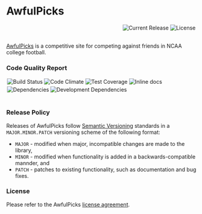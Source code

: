 # AwfulPicks

<div>
<a href="http://opensource.org/licenses/gpl-3.0" target="_blank"><img src="http://img.shields.io/badge/license-GPL_3.0-blue.svg?style=flat" alt="License" align="right" hspace="2" /></a>
<a href="https://github.com/andrewvaughan/awfulpicks/releases" target="_blank"><img src="http://img.shields.io/badge/release-0.0.0-blue.svg?style=flat" alt="Current Release" align="right" hspace="2" /></a>
</div>
<br clear="left"><br>

[AwfulPicks](http://awfulpicks.com/) is a competitive site for competing against friends in NCAA college football.


### Code Quality Report

<div>
<a href="http://travis-ci.org/andrewvaughan/awfulpicks" target="_blank"><img src="https://travis-ci.org/andrewvaughan/awfulpicks.png?branch=master" alt="Build Status" align="left" hspace="2" vspace="2" /></a>
<a href="https://codeclimate.com/github/andrewvaughan/awfulpicks" target="_blank"><img src="https://codeclimate.com/github/andrewvaughan/awfulpicks/badges/gpa.svg" alt="Code Climate" align="left" hspace="2" vspace="2" /></a>
<a href="https://codeclimate.com/github/andrewvaughan/awfulpicks" target="_blank"><img src="https://codeclimate.com/github/andrewvaughan/awfulpicks/badges/coverage.svg" alt="Test Coverage" align="left" hspace="2" vspace="2" /></a>
<a href="http://inch-ci.org/github/andrewvaughan/awfulpicks" target="_blank"><img src="http://inch-ci.org/github/andrewvaughan/awfulpicks.svg?branch=master" alt="Inline docs" align="left" hspace="2" vspace="2" /></a>
</div>
<br clear="left">

<div>
<a href="https://david-dm.org/andrewvaughan/awfulpicks" target="_blank"><img src="https://david-dm.org/andrewvaughan/awfulpicks.svg" alt="Dependencies" align="left" hspace="2" vspace="2" /></a>
<a href="https://david-dm.org/andrewvaughan/awfulpicks#info=devDependencies" target="_blank"><img src="https://david-dm.org/andrewvaughan/awfulpicks/dev-status.svg" alt="Development Dependencies" align="left" hspace="2" vspace="2" /></a>
</div>
<br clear="left"><br>


### Release Policy

Releases of AwfulPicks follow [Semantic Versioning](http://semver.org/) standards in a `MAJOR.MINOR.PATCH` versioning
scheme of the following format:

* `MAJOR` - modified when major, incompatible changes are made to the library,
* `MINOR` - modified when functionality is added in a backwards-compatible mannder, and
* `PATCH` - patches to existing functionality, such as documentation and bug fixes.


### License

Please refer to the AwfulPicks [license agreement](LICENSE).